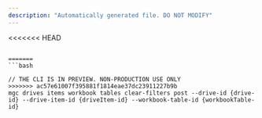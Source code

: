 ```yaml
---
description: "Automatically generated file. DO NOT MODIFY"
---
```


<<<<<<< HEAD
```cli

=======
```bash

// THE CLI IS IN PREVIEW. NON-PRODUCTION USE ONLY
>>>>>>> ac57e61007f395881f1814eae37dc23911227b9b
mgc drives items workbook tables clear-filters post --drive-id {drive-id} --drive-item-id {driveItem-id} --workbook-table-id {workbookTable-id}

```